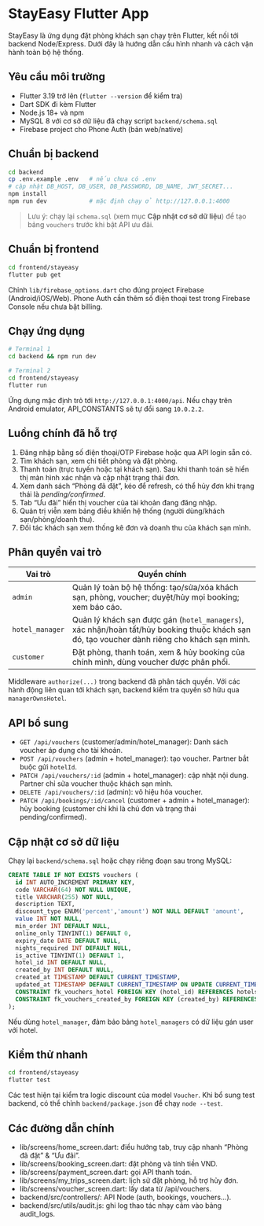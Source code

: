 # StayEasy Flutter App

StayEasy là ứng dụng đặt phòng khách sạn chạy trên Flutter, kết nối tới backend Node/Express. Dưới đây là hướng dẫn cấu hình nhanh và cách vận hành toàn bộ hệ thống.

## Yêu cầu môi trường

- Flutter 3.19 trở lên (`flutter --version` để kiểm tra)
- Dart SDK đi kèm Flutter
- Node.js 18+ và npm
- MySQL 8 với cơ sở dữ liệu đã chạy script `backend/schema.sql`
- Firebase project cho Phone Auth (bản web/native)

## Chuẩn bị backend

```bash
cd backend
cp .env.example .env   # nếu chưa có .env
# cập nhật DB_HOST, DB_USER, DB_PASSWORD, DB_NAME, JWT_SECRET...
npm install
npm run dev            # mặc định chạy ở http://127.0.0.1:4000
```

> Lưu ý: chạy lại `schema.sql` (xem mục **Cập nhật cơ sở dữ liệu**) để tạo bảng `vouchers` trước khi bật API ưu đãi.

## Chuẩn bị frontend

```bash
cd frontend/stayeasy
flutter pub get
```

Chỉnh `lib/firebase_options.dart` cho đúng project Firebase (Android/iOS/Web). Phone Auth cần thêm số điện thoại test trong Firebase Console nếu chưa bật billing.

## Chạy ứng dụng

```bash
# Terminal 1
cd backend && npm run dev

# Terminal 2
cd frontend/stayeasy
flutter run
```

Ứng dụng mặc định trỏ tới `http://127.0.0.1:4000/api`. Nếu chạy trên Android emulator, API_CONSTANTS sẽ tự đổi sang `10.0.2.2`.

## Luồng chính đã hỗ trợ

1. Đăng nhập bằng số điện thoại/OTP Firebase hoặc qua API login sẵn có.
2. Tìm khách sạn, xem chi tiết phòng và đặt phòng.
3. Thanh toán (trực tuyến hoặc tại khách sạn). Sau khi thanh toán sẽ hiển thị màn hình xác nhận và cập nhật trạng thái đơn.
4. Xem danh sách “Phòng đã đặt”, kéo để refresh, có thể hủy đơn khi trạng thái là *pending/confirmed*.
5. Tab “Ưu đãi” hiển thị voucher của tài khoản đang đăng nhập.
6. Quản trị viê̂n xem bảng điều khiển hệ thống (người dùng/khách sạn/phòng/doanh thu).
7. Đối tác khách sạn xem thống kê đơn và doanh thu của khách sạn mình.

## Phân quyền vai trò

| Vai trò          | Quyền chính |
| ---------------- | ----------- |
| `admin`          | Quản lý toàn bộ hệ thống: tạo/sửa/xóa khách sạn, phòng, voucher; duyệt/hủy mọi booking; xem báo cáo. |
| `hotel_manager`  | Quản lý khách sạn được gán (`hotel_managers`), xác nhận/hoàn tất/hủy booking thuộc khách sạn đó, tạo voucher dành riêng cho khách sạn mình. |
| `customer`       | Đặt phòng, thanh toán, xem & hủy booking của chính mình, dùng voucher được phân phối. |

Middleware `authorize(...)` trong backend đã phân tách quyền. Với các hành động liên quan tới khách sạn, backend kiểm tra quyền sở hữu qua `managerOwnsHotel`.

## API bổ sung

- `GET /api/vouchers` (customer/admin/hotel_manager): Danh sách voucher áp dụng cho tài khoản.
- `POST /api/vouchers` (admin + hotel_manager): tạo voucher. Partner bắt buộc gửi `hotelId`.
- `PATCH /api/vouchers/:id` (admin + hotel_manager): cập nhật nội dung. Partner chỉ sửa voucher thuộc khách sạn mình.
- `DELETE /api/vouchers/:id` (admin): vô hiệu hóa voucher.
- `PATCH /api/bookings/:id/cancel` (customer + admin + hotel_manager): hủy booking (customer chỉ khi là chủ đơn và trạng thái pending/confirmed).

## Cập nhật cơ sở dữ liệu

Chạy lại `backend/schema.sql` hoặc chạy riêng đoạn sau trong MySQL:

```sql
CREATE TABLE IF NOT EXISTS vouchers (
  id INT AUTO_INCREMENT PRIMARY KEY,
  code VARCHAR(64) NOT NULL UNIQUE,
  title VARCHAR(255) NOT NULL,
  description TEXT,
  discount_type ENUM('percent','amount') NOT NULL DEFAULT 'amount',
  value INT NOT NULL,
  min_order INT DEFAULT NULL,
  online_only TINYINT(1) DEFAULT 0,
  expiry_date DATE DEFAULT NULL,
  nights_required INT DEFAULT NULL,
  is_active TINYINT(1) DEFAULT 1,
  hotel_id INT DEFAULT NULL,
  created_by INT DEFAULT NULL,
  created_at TIMESTAMP DEFAULT CURRENT_TIMESTAMP,
  updated_at TIMESTAMP DEFAULT CURRENT_TIMESTAMP ON UPDATE CURRENT_TIMESTAMP,
  CONSTRAINT fk_vouchers_hotel FOREIGN KEY (hotel_id) REFERENCES hotels(id) ON DELETE SET NULL,
  CONSTRAINT fk_vouchers_created_by FOREIGN KEY (created_by) REFERENCES users(id) ON DELETE SET NULL
);
```

Nếu dùng `hotel_manager`, đảm bảo bảng `hotel_managers` có dữ liệu gán user với hotel.

## Kiểm thử nhanh

```bash
cd frontend/stayeasy
flutter test
```

Các test hiện tại kiểm tra logic discount của model `Voucher`. Khi bổ sung test backend, có thể chỉnh `backend/package.json` để chạy `node --test`.

## Các đường dẫn chính

- lib/screens/home_screen.dart: điều hướng tab, truy cập nhanh “Phòng đã đặt” & “Ưu đãi”.
- lib/screens/booking_screen.dart: đặt phòng và tính tiền VND.
- lib/screens/payment_screen.dart: gọi API thanh toán.
- lib/screens/my_trips_screen.dart: lịch sử đặt phòng, hỗ trợ hủy đơn.
- lib/screens/voucher_screen.dart: lấy data từ /api/vouchers.
- backend/src/controllers/: API Node (auth, bookings, vouchers…).
- backend/src/utils/audit.js: ghi log thao tác nhạy cảm vào bảng audit_logs.
